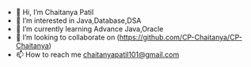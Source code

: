 - 👋 Hi, I’m Chaitanya Patil
- 👀 I’m interested in Java,Database,DSA
- 🌱 I’m currently learning Advance Java,Oracle
- 💞️ I’m looking to collaborate on (https://github.com/CP-Chaitanya/CP-Chaitanya)
- 📫 How to reach me chaitanyapatil101@gmail.com

<!---
CP-Chaitanya/CP-Chaitanya is a ✨ special ✨ repository because its `README.md` (this file) appears on your GitHub profile.
You can click the Preview link to take a look at your changes.
--->
